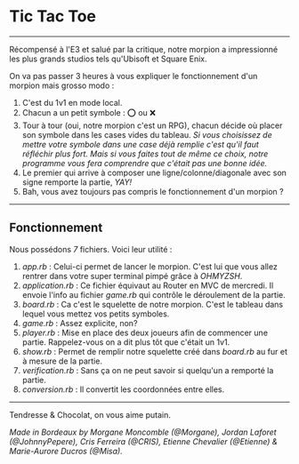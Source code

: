 # Tic Tac Toe
___

Récompensé à l'E3 et salué par la critique, notre morpion a impressionné les plus grands studios tels qu'Ubisoft et Square Enix.

On va pas passer 3 heures à vous expliquer le fonctionnement d'un morpion mais grosso modo :
1. C'est du 1v1 en mode local.
2. Chacun a un petit symbole : ⭕️ ou ❌
3. Tour à tour (oui, notre morpion c'est un RPG), chacun décide où placer son symbole dans les cases vides du tableau.
	_Si vous choisissez de mettre votre symbole dans une case déjà remplie c'est qu'il faut réfléchir plus fort. Mais si vous faites tout de même ce choix, notre programme vous fera comprendre que c'était pas une bonne idée._
4. Le premier qui arrive à composer une ligne/colonne/diagonale avec son signe remporte la partie, *YAY!*
5. Bah, vous avez toujours pas compris le fonctionnement d'un morpion ?

___

## Fonctionnement

Nous possédons _7_ fichiers. Voici leur utilité :
1. _app.rb_ : Celui-ci permet de lancer le morpion. C'est lui que vous allez rentrer dans votre super terminal pimpé grâce à _OHMYZSH_.
2. _application.rb_ : Ce fichier équivaut au Router en MVC de mercredi. Il envoie l'info au fichier _game.rb_ qui contrôle le déroulement de la partie.
3. _board.rb_ : Ca c'est le squelette de notre morpion. C'est le tableau dans lequel vous mettez vos petits symboles.
4. _game.rb_ : Assez explicite, non?
5. _player.rb_ : Mise en place des deux joueurs afin de commencer une partie. Rappelez-vous on a dit plus tôt que c'était un 1v1.
6. _show.rb_ : Permet de remplir notre squelette créé dans _board.rb_ au fur et à mesure de la partie.
7. _verification.rb_ : Sans ça on ne peut savoir si quelqu'un a remporté la partie.
8. _conversion.rb_ : Il convertit les coordonnées entre elles.
___

Tendresse & Chocolat, on vous aime putain.

_Made in Bordeaux by Morgane Moncomble (@Morgane), Jordan Laforet (@JohnnyPepere), Cris Ferreira (@CRIS), Etienne Chevalier (@Etienne) & Marie-Aurore Ducros (@Misa)._
